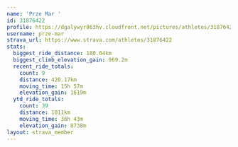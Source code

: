 ```yaml
---
name: 'Prze Mar '
id: 31876422
profile: https://dgalywyr863hv.cloudfront.net/pictures/athletes/31876422/22548952/6/large.jpg
username: prze-mar
strava_url: https://www.strava.com/athletes/31876422
stats:
  biggest_ride_distance: 180.04km
  biggest_climb_elevation_gain: 969.2m
  recent_ride_totals:
    count: 9
    distance: 420.17km
    moving_time: 15h 57m
    elevation_gain: 1619m
  ytd_ride_totals:
    count: 39
    distance: 1011km
    moving_time: 36h 43m
    elevation_gain: 8738m
layout: strava_member
--- 
```

